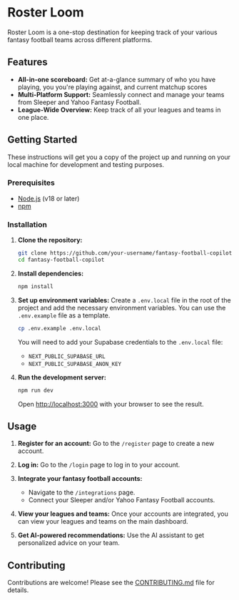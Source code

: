 # Roster Loom

Roster Loom is a one-stop destination for keeping track of your various fantasy football teams across different platforms.

## Features

- **All-in-one scoreboard:** Get at-a-glance summary of who you have playing, you you're playing against, and current matchup scores
- **Multi-Platform Support:** Seamlessly connect and manage your teams from Sleeper and Yahoo Fantasy Football.
- **League-Wide Overview:** Keep track of all your leagues and teams in one place.

## Getting Started

These instructions will get you a copy of the project up and running on your local machine for development and testing purposes.

### Prerequisites

- [Node.js](https://nodejs.org/) (v18 or later)
- [npm](https://www.npmjs.com/)

### Installation

1.  **Clone the repository:**
    ```bash
    git clone https://github.com/your-username/fantasy-football-copilot.git
    cd fantasy-football-copilot
    ```

2.  **Install dependencies:**
    ```bash
    npm install
    ```

3.  **Set up environment variables:**
    Create a `.env.local` file in the root of the project and add the necessary environment variables. You can use the `.env.example` file as a template.

    ```bash
    cp .env.example .env.local
    ```

    You will need to add your Supabase credentials to the `.env.local` file:
    - `NEXT_PUBLIC_SUPABASE_URL`
    - `NEXT_PUBLIC_SUPABASE_ANON_KEY`

4.  **Run the development server:**
    ```bash
    npm run dev
    ```

    Open [http://localhost:3000](http://localhost:3000) with your browser to see the result.

## Usage

1.  **Register for an account:**
    Go to the `/register` page to create a new account.

2.  **Log in:**
    Go to the `/login` page to log in to your account.

3.  **Integrate your fantasy football accounts:**
    - Navigate to the `/integrations` page.
    - Connect your Sleeper and/or Yahoo Fantasy Football accounts.

4.  **View your leagues and teams:**
    Once your accounts are integrated, you can view your leagues and teams on the main dashboard.

5.  **Get AI-powered recommendations:**
    Use the AI assistant to get personalized advice on your team.

## Contributing

Contributions are welcome! Please see the [CONTRIBUTING.md](CONTRIBUTING.md) file for details.
